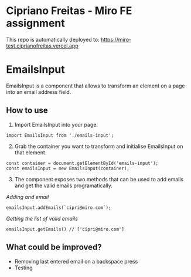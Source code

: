# Cipriano Freitas - Miro FE assignment

This repo is automatically deployed to: https://miro-test.ciprianofreitas.vercel.app

# EmailsInput

EmailsInput is a component that allows to transform an element on a page into an email address field.

## How to use

1. Import EmailsInput into your page.

```
import EmailsInput from './emails-input';
```

2. Grab the container you want to transform and initialise EmailsInput on that element.

```
const container = document.getElementById('emails-input');
const emailsInput = new EmailsInput(container);
```

3. The component exposes two methods that can be used to add emails and get the valid emails programatically.

_Adding and email_

```
emailsInput.addEmails(`cipri@miro.com`);
```

_Getting the list of valid emails_

```
emailsInput.getEmails() // ['cipri@miro.com']
```

## What could be improved?

- Removing last entered email on a backspace press
- Testing
